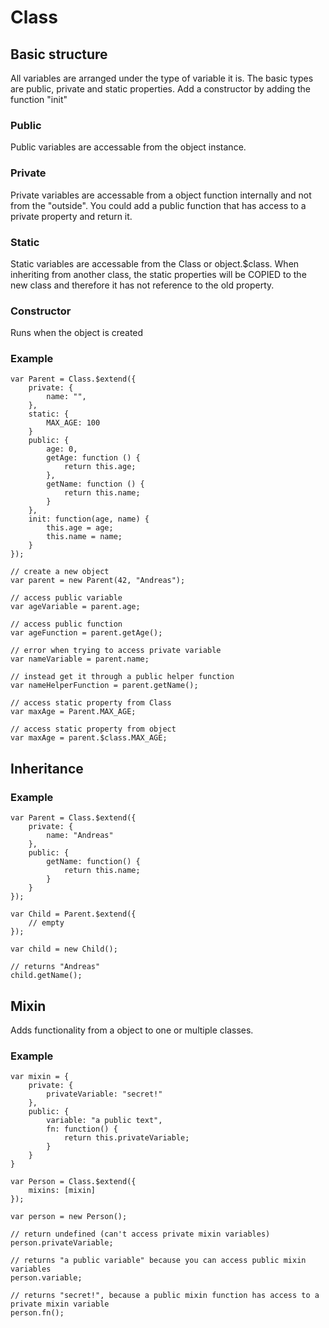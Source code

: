 # Class

## Basic structure
All variables are arranged under the type of variable it is. The basic types are public, private and static properties. Add a constructor by adding the function "init"</p>

### Public
Public variables are accessable from the object instance. 

### Private
Private variables are accessable from a object function internally and not from the "outside". You could add a public function that has access to a private property and return it.

### Static
Static variables are accessable from the Class or object.$class. When inheriting from another class, the static properties will be COPIED to the new class and therefore it has not reference to the old property.

### Constructor
Runs when the object is created

### Example

    var Parent = Class.$extend({
        private: {
            name: "",
        },
        static: {
            MAX_AGE: 100
        }
        public: {
            age: 0,
            getAge: function () {
                return this.age;
            },
            getName: function () {
                return this.name;
            }
        },
        init: function(age, name) {
            this.age = age;
            this.name = name;
        }
    });

    // create a new object
    var parent = new Parent(42, "Andreas");

    // access public variable
    var ageVariable = parent.age;

    // access public function
    var ageFunction = parent.getAge();

    // error when trying to access private variable
    var nameVariable = parent.name;

    // instead get it through a public helper function 
    var nameHelperFunction = parent.getName();
    
    // access static property from Class
    var maxAge = Parent.MAX_AGE;
    
    // access static property from object
    var maxAge = parent.$class.MAX_AGE;
    
## Inheritance

### Example

    var Parent = Class.$extend({
        private: {
            name: "Andreas"
        },
        public: {
            getName: function() {
                return this.name;
            }
        }
    });
    
    var Child = Parent.$extend({
        // empty
    });
    
    var child = new Child();
    
    // returns "Andreas"
    child.getName();
    
## Mixin
Adds functionality from a object to one or multiple classes.

### Example

    var mixin = {
        private: {
            privateVariable: "secret!"
        },
        public: {
            variable: "a public text",
            fn: function() {
                return this.privateVariable;
            }
        }
    }

    var Person = Class.$extend({
        mixins: [mixin]
    });

    var person = new Person();
        
    // return undefined (can't access private mixin variables)
    person.privateVariable;
        
    // returns "a public variable" because you can access public mixin variables
    person.variable;

    // returns "secret!", because a public mixin function has access to a private mixin variable
    person.fn();